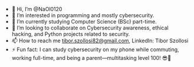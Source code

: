 - 👋 Hi, I’m @NaOl0120
- 👀 I’m interested in programming and mostly cybersecurity.
- 🌱 I’m currently studying Computer Science (BSc) part-time. 
- 💞️ I’m looking to collaborate on Cybersecurity awareness, ethical hacking, and Python projects related to security.
- 📫 How to reach me tibor.szollosi82@gmail.com, LinkedIn: Tibor Szollosi
- ⚡ Fun fact:  I can study cybersecurity on my phone while commuting, working full-time, and being a parent—multitasking level 100! 😎🚀

<!---
NaOl0120/NaOl0120 is a ✨ special ✨ repository because its `README.md` (this file) appears on your GitHub profile.
You can click the Preview link to take a look at your changes.
--->
